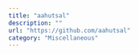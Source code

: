 ```yaml
---
title: "aahutsal"
description: ""
url: "https://github.com/aahutsal"
category: "Miscellaneous"
---
```

